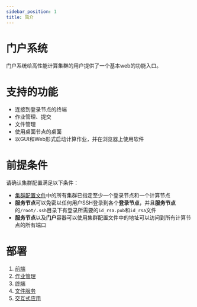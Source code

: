 ```yaml
---
sidebar_position: 1
title: 简介
---
```


# 门户系统

门户系统给高性能计算集群的用户提供了一个基本web的功能入口。

# 支持的功能

- 连接到登录节点的终端
- 作业管理、提交
- 文件管理
- 使用桌面节点的桌面
- 以GUI和Web形式启动计算作业，并在浏览器上使用软件

# 前提条件

请确认集群配置满足以下条件：

- [集群配置文件](../../common/deployment/clusters.mdx)中的所有集群已指定至少一个登录节点和一个计算节点
- **服务节点**可以免密以任何用户SSH登录到各个**登录节点**，并且**服务节点**的`/root/.ssh`目录下有登录所需要的`id_rsa.pub`和`id_rsa`文件
- **服务节点**以及**门户**容器可以使用集群配置文件中的地址可以访问到所有计算节点的所有端口

# 部署

1. [前端](./deployment/web.mdx)
2. [作业管理](./deployment/jobs.md)
3. [终端](./deployment/shell.md)
4. [文件服务](./deployment/file.md)
5. [交互式应用](./deployment/apps.md)
